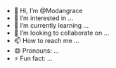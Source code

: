 - 👋 Hi, I’m @Modangrace
- 👀 I’m interested in ...
- 🌱 I’m currently learning ...
- 💞️ I’m looking to collaborate on ...
- 📫 How to reach me ...
- 😄 Pronouns: ...
- ⚡ Fun fact: ...

<!---
Modangrace/Modangrace is a ✨ special ✨ repository because its `README.md` (this file) appears on your GitHub profile.
You can click the Preview link to take a look at your changes.
--->
